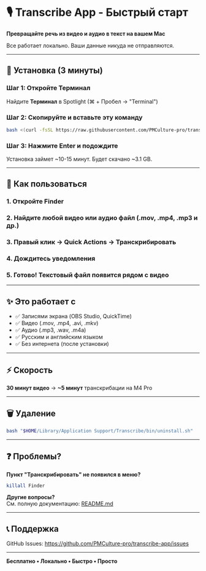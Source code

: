 # 🎙️ Transcribe App - Быстрый старт

**Превращайте речь из видео и аудио в текст на вашем Mac**

Все работает локально. Ваши данные никуда не отправляются.

---

## 🚀 Установка (3 минуты)

### Шаг 1: Откройте Терминал
Найдите **Терминал** в Spotlight (⌘ + Пробел → "Terminal")

### Шаг 2: Скопируйте и вставьте эту команду

```bash
bash <(curl -fsSL https://raw.githubusercontent.com/PMCulture-pro/transcribe-app/main/install.sh)
```

### Шаг 3: Нажмите Enter и подождите

Установка займет ~10-15 минут. Будет скачано ~3.1 GB.

---

## 📖 Как пользоваться

### 1. Откройте Finder
### 2. Найдите любой видео или аудио файл (.mov, .mp4, .mp3 и др.)
### 3. Правый клик → **Quick Actions** → **Транскрибировать**
### 4. Дождитесь уведомления
### 5. Готово! Текстовый файл появится рядом с видео

---

## ✨ Это работает с

- ✅ Записями экрана (OBS Studio, QuickTime)
- ✅ Видео (.mov, .mp4, .avi, .mkv)
- ✅ Аудио (.mp3, .wav, .m4a)
- ✅ Русским и английским языком
- ✅ Без интернета (после установки)

---

## ⚡ Скорость

**30 минут видео** → **~5 минут** транскрибации на M4 Pro

---

## 🗑️ Удаление

```bash
bash "$HOME/Library/Application Support/Transcribe/bin/uninstall.sh"
```

---

## ❓ Проблемы?

**Пункт "Транскрибировать" не появился в меню?**
```bash
killall Finder
```

**Другие вопросы?**  
См. полную документацию: [README.md](README.md)

---

## 📞 Поддержка

GitHub Issues: https://github.com/PMCulture-pro/transcribe-app/issues

---

**Бесплатно • Локально • Быстро • Просто**

